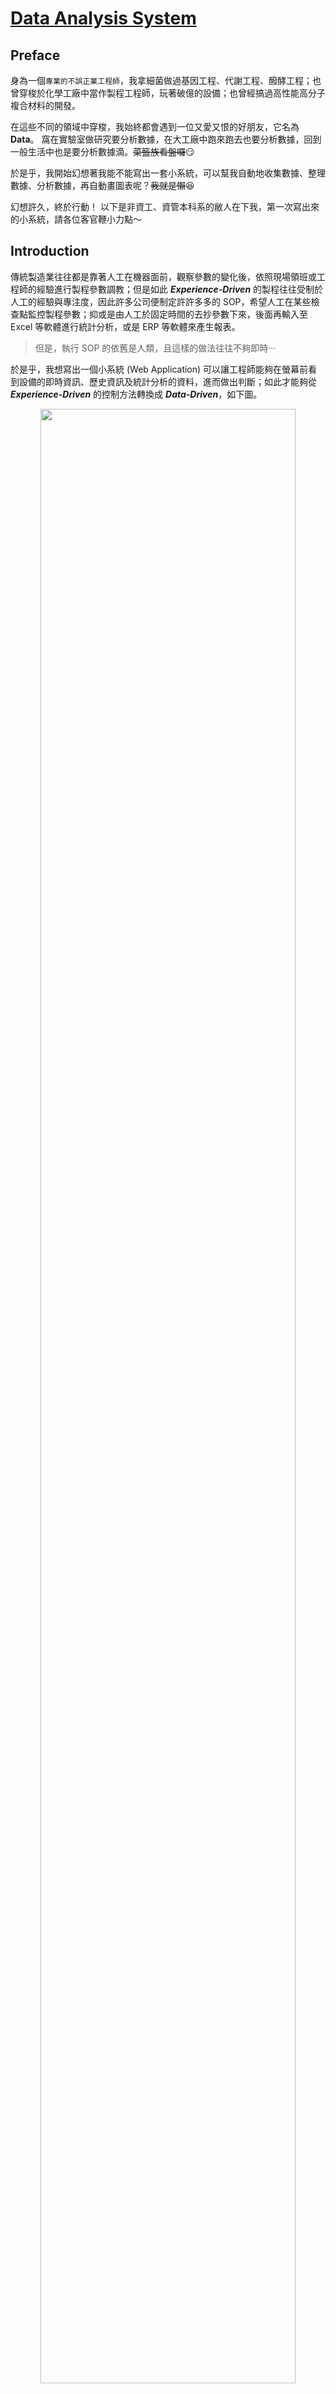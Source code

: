 [Data Analysis System](https://hackmd.io/zL2vJsayQLieF1HkQh5mhg?view)
===

## Preface
身為一個`專業的不誤正業工程師`，我拿細菌做過基因工程、代謝工程、醱酵工程；也曾穿梭於化學工廠中當作製程工程師，玩著破億的設備；也曾經搞過高性能高分子複合材料的開發。

在這些不同的領域中穿梭，我始終都會遇到一位又愛又恨的好朋友，它名為 **Data**。
窩在實驗室做研究要分析數據，在大工廠中跑來跑去也要分析數據，回到一般生活中也是要分析數據滴。~~菜籃族看盤囉~~:smirk:

於是乎，我開始幻想著我能不能寫出一套小系統，可以幫我自動地收集數據、整理數據、分析數據，再自動畫圖表呢？~~我就是懶~~:laughing:

幻想許久，終於行動！
以下是非資工、資管本科系的敝人在下我，第一次寫出來的小系統，請各位客官鞭小力點～

## Introduction
傳統製造業往往都是靠著人工在機器面前，觀察參數的變化後，依照現場領班或工程師的經驗進行製程參數調教；但是如此 ***Experience-Driven*** 的製程往往受制於人工的經驗與專注度，因此許多公司便制定許許多多的 SOP，希望人工在某些檢查點監控製程參數；抑或是由人工於固定時間的去抄參數下來，後面再輸入至 Excel 等軟體進行統計分析，或是 ERP 等軟體來產生報表。

>但是，執行 SOP 的依舊是人類，且這樣的做法往往不夠即時···

於是乎，我想寫出一個小系統 (Web Application) 可以讓工程師能夠在螢幕前看到設備的即時資訊、歷史資訊及統計分析的資料，進而做出判斷；如此才能夠從 ***Experience-Driven*** 的控制方法轉換成 ***Data-Driven***，如下圖。

<div style='text-align: center'>
    <img src='https://i.imgur.com/muaclgw.png?2' width='90%'/>
</div>
<br>

1. 首先，將生產線上的機器所產生的數據定時地傳送至資料庫。
2. 工程師可以在瀏覽器上觀察即時資料，且系統可以依照條件針對超出標準的數據發出警告，如 C<sub>pk</sub> < 1.0 時；工程師也可以依照時間區間調閱歷史數據，並且自動產生統計圖表。
3. 如此一來，工程師就能有更充裕的時間去解讀這些統計數據，進而去對整個產線去做出優化改善。

<hr>

整個系統我使用 [Java EE](http://www.oracle.com/technetwork/java/javaee/overview/index.html) 平台來建構，其中資料的提取、分析及傳送的部份我使用 [MVC/Model 2](https://openhome.cc/Gossip/ServletJSP/Model2.html) 的設計方式來規劃，最後以視覺化的方式將統計分析結果呈現在瀏覽器上面。

在 [MVC/Model 2](https://openhome.cc/Gossip/ServletJSP/Model2.html) 架構中，系統分為 Model、Controller 及 View，各別功能如下：

- Controller 
	- 接受請求並驗證
	- 依照使用者所要求的參數不同，判斷要轉發給哪個 Model 或是 View
- Model
	- 執行系統的商業邏輯
- View
	- 提取 Model 的狀態
	- 將商業邏輯的結果呈現於畫面

[MVC/Model 2](https://openhome.cc/Gossip/ServletJSP/Model2.html) 的重點在於經由適當地劃分責任區域，使 Controller 與 Model 不用處理 HTML，而 View 的部分也不會被 Java 程式碼所干擾。如此一來，在更複雜的系統中，Model、Controller 及 View 仍會各司其職，將提高程式的可讀性，使得系統更易於維護。

## Implementation
實作的部分如下：
1. Data Generator
2. Model
	- Mean
	- Standard Deviation
	- Probability Density
	- Process Capability
	- Java Mail
4. View
	- Historic Data
	- Real-Time Data
<hr>

### Data Generator
由於我沒辦法取得製造業的真實機器數據，所以利用程式亂數產生的方式來模擬。
1. 首先，機器常見的數據如時間、溫度、壓力、流量等，針對這些機器的屬性去創建這些物件(Object)。而溫度、壓力等參數通常會有`設定值`及`變化範圍`。例如，你將烘箱設定成 100<sup>。</sup>C，而實際運作時，烘箱溫度卻可能是在 105<sup>。</sup>C~95<sup>。</sup>C 之間遊走。
	於是乎，我就將這些物件設計成一個`設定值`與一個`變化範圍`，例如 100<sup>。</sup>C 與 5%，接著就由亂數產生 105<sup>。</sup>C~95<sup>。</sup>C 的數據。另外，因為小數點的位數在統計上有著`有效位數`和`精確度`的問題，所以接著再用 [BigDecimal](https://docs.oracle.com/javase/7/docs/api/java/math/BigDecimal.html) 統一小數點位數。
2. 接著我再創建一個物件 **Information**，先讓這個物件繼承 [TimerTask](https://docs.oracle.com/javase/7/docs/api/java/util/TimerTask.html)，然後將剛剛的那些物件放進來，之後利用 [JDBC](http://www.oracle.com/technetwork/java/overview-141217.html) 連接 [MySQL](https://www.mysql.com/)，並且將數據寫入資料庫中。
3. 最後，我再用一個 **Machine** 物件，將剛剛的 **Information** 包起來，並且繼承 [Thread](https://docs.oracle.com/javase/7/docs/api/java/lang/Thread.html)。

看起來好複雜:sweat:，請搭配下面的圖服用～

<div style='text-align: center'>
    <img src='https://i.imgur.com/fvst9Xo.gif' width='90%'/>
</div>
<br>

我當初之所以會搞得這麼複雜，是因為我想要以 [Thread](https://docs.oracle.com/javase/7/docs/api/java/lang/Thread.html) 呈現每一台機器是各自獨立，其產生各自的數據並傳送至資料庫中(如下圖)，而在 [Java 中一個子類別(Class)只能繼承一個父類別(Class)](https://openhome.cc/Gossip/Java/Polymorphism-is-a.html)。

<div style='text-align: center'>
    <img src='https://i.imgur.com/iBiFtc0.gif' width='90%'/>
</div>
<br>

為了方便起見，我使用 [JFrame](https://docs.oracle.com/javase/7/docs/api/javax/swing/JFrame.html) 與 [ActionListener](https://docs.oracle.com/javase/7/docs/api/java/awt/event/ActionListener.html) 將上述的 **Data Generator** 實作成桌面應用程式。

<div style='text-align: center'>
    <img src='https://i.imgur.com/R6u6OVM.png' width='90%'/>
</div>
<hr>

### Model - Mean
平均值這件事，當然就是 $\bar{x} = \frac{1}{n}\sum\limits_{i=1}^{n}x_i$ 就可以解決啦，但是 Java 的生態系龐大，開源的 package 眾多，真的沒有人造過這顆輪子嗎？

>「不要重新打造輪子」雖然很實在，但是享受打造輪子的過程卻是很爽快

在 Java 的世界裡 [APACHE](https://www.apache.org/) 基金會有著舉足輕重的地位，於是我在 [APACHE](https://www.apache.org/) 輪子館中找到了 [Commons Math: The Apache Commons Mathematics Library](http://commons.apache.org/proper/commons-math/) 這個集合眾多數學公式的 Library，其中的 [Mean](http://commons.apache.org/proper/commons-math/javadocs/api-3.6.1/org/apache/commons/math3/stat/descriptive/moment/Mean.html) 便可以方便的計算陣列中的平均值。

```java
public static void main(String[] args) {
	double[] values = {1.0, 2.0, 3.0, 4.0, 5.0, 6.0, 7.0, 8.0, 9.0, 10.0};
	Mean mean = new Mean();
	double rst_mean = mean.evaluate(values);
	System.out.println(rst_mean); // 5.5
}
```
<hr>

### Model - Standard Deviation
標準差，在敘述統計上被用來檢視一組資料的離散程度。標準差越低時，表示資料的離散程度低，資料點距離平均值(Mean)越近；反之，當標準差越高時，表示資料的離散程度高，資料點距離平均值(Mean)越遠。標準差又分兩種，**母體標準差**及**樣本標準差**。

#### 母體標準差(Population Standard Deviation):
當整個群體中有 $n$ 個樣本，而且每個樣本的值為 $x_1, x_2,...,x_n$ ，再而且群體中的每一筆資料皆可取得時，就適用於母體標準差。例如：假設向日葵小班有 10 名小朋友，其中每位小朋友的年齡分別是 {3, 5, 4, 5, 3, 3, 5, 4, 5, 3}，帶入以下的公式即可得年齡標準差($\sigma = 0.8944271909999159$)。

$$
\sigma = \frac{1}{n}\sqrt{ \sum\limits_{i=1}^{n}(x_i - \mu)^2 }
$$

Where:
- $\sigma$ is the standard deviation
- $\mu$ is the mean (also called the expected value)


#### 樣本標準差(Sample Standard Deviation):
若我們關心的群體很大，通常是無法取得群體中的每一筆資料，而且為了減少調查成本與增加效率，常會使用抽樣(Sampling)的方式取得樣本，希望以樣本資料來代表整個群體。但是畢竟母體資料與樣本資料仍是有差異的，因此利用樣本標準差來代表母體標準差的**估計值**。
例如：希望取得全國大學生的平均身高與其標準差時，是很難實際量測每一個人的身高，因此可以藉由抽樣的方式，在整個群體中抽取出 $n$ 個樣本，並帶入以下公式。

$$
s = \frac{1}{n-1}\sqrt{ \sum\limits_{i=1}^{n}(x_i - \bar{x})^2 }
$$

Where:
- $s$ is the standard deviation
- $\bar{x}$ is the mean (also called the expected value)

實作的部分，我還是在輪子館中找到了 [Standard Deviation](http://commons.apache.org/proper/commons-math/javadocs/api-3.6.1/org/apache/commons/math3/stat/descriptive/moment/StandardDeviation.html):grin:，而且這個類別(Class)還可以藉由設定 `isBiasCorrected` 這個布林值(boolean)來選擇使用**母體標準差**或是**樣本標準差**；若為 `true` 是**樣本標準差**，若為 `false` 則為**母體標準差**。
若需使用母體標準差，可於[建構](http://commons.apache.org/proper/commons-math/javadocs/api-3.6.1/org/apache/commons/math3/stat/descriptive/moment/StandardDeviation.html#StandardDeviation(boolean))時傳入 `false` 即可；抑或可先利用[無傳參數建構子](http://commons.apache.org/proper/commons-math/javadocs/api-3.6.1/org/apache/commons/math3/stat/descriptive/moment/StandardDeviation.html#StandardDeviation())建構該物件，再利用 [`setBiasCorrected`](http://commons.apache.org/proper/commons-math/javadocs/api-3.6.1/org/apache/commons/math3/stat/descriptive/moment/StandardDeviation.html#setBiasCorrected(boolean)) 方法設定為 `false`。

```java
public static void main(String[] args) {
	double[] values = {1.0, 2.0, 3.0, 4.0, 5.0, 6.0, 7.0, 8.0, 9.0, 10.0};
	StandardDeviation sd_sample = new StandardDeviation();
	StandardDeviation sd_population = new StandardDeviation(false); // set the isBiasCorrected property to false
	double rst_sd_sample = sd_sample.evaluate(values); // Sample Standard Deviation
	double rst_sd_population = sd_population.evaluate(values); // Population Standard Deviation
	System.out.println(rst_sd_sample); // 3.0276503540974917
	System.out.println(rst_sd_population); // 2.8722813232690143
}
```

<hr>

### Model - Probability Density
機率密度函數(Probability Density Function)簡單來說是指一個值所出現的次數或頻率，最常見的便是**常態分布**(Normal Distribution)又稱為**高斯分布**(Gaussian Distribution)。

若一個隨機變數 $x$ 符合一個平均值為 $\mu$、標準差為 $\sigma$ 的常態分布時，其機率密度函數如下：

$$
f(x|\mu, \sigma^2) = \frac{1}{\sqrt{2\pi\sigma^2}}e^{-\frac{(x-\mu)^2}{2\sigma^2}}
$$

Where:
- $\mu$ is the mean or expectation of the distribution
- $\sigma$ is the standard deviation
- $\sigma^2$ is the variance

而常見的**標準常態分布**則是平均值為 $\mu=0$、標準差為 $\sigma=1$的常態分布，其函數如下：

$$
f(x) = \frac{1}{\sqrt{2\pi}}e^{-\frac{x^2}{2}}
$$

下圖中的紅色曲線即為標準常態分布。當曲線越集中時(藍)，表示其標準差越小、精密度越高；反之，曲線越扁平時(橘)，其標準差越高；若是平均值較預期的有所偏移時，便會像綠色曲線一樣。

<div style='text-align: center'>
    <img src='https://i.imgur.com/WFjDytl.png' width='90%'/>
</div>
<div style='text-align: right'>
    <a href='https://en.wikipedia.org/wiki/Normal_distribution'>Ref.</a>
</div>

常態分布圖再搭配製程中的規格上限值(Upper Spec Limit, USL)與規格下限值(Lower Spec Limit, LSL)時，便可以探討製程的準確度(Accuracy)、精密度(Precision)與良率。

<div style='text-align: center'>
    <img src='https://i.imgur.com/G9CxfGE.png' width='90%'/>
</div>
<div style='text-align: right'>
    <a href='https://calibrationawareness.com/calibration-awareness-what-is-calibration'>Ref.</a>
</div>

承上圖，由右至左來說明：
1. 右一，數據的分布介於 LSL 與 USL 中間，平均值落於規格中心且曲線分布窄(標準差小)。如此的結果表示該製程的產品良率高、品質好且穩定。
2. 右二，數據大致分布於 LSL 與 USL 中間，但有些數據點是超出規格限制；雖然平均值落於規格中心，但是曲線分布寬，表示其標準差大；此製程生產的產品良率雖不低，但是品質不穩定。就像拿一把散彈槍朝靶紙上打，雖然會打中紅心，但是整張靶紙也面目全非，而且還會有少部分的子彈超出靶紙。
3. 左二，雖然曲線與右一相同，但是其平均值較規格中心右偏。此製程的良率高，品質穩定，但若一個不小心更往右偏時，將會生產出很大量的不良品。
4. 左一，這樣的曲線表示這個製程的良率、品質是最差的，不但產品有一大部分是超出規格上限，而且品質落差大；這個就像拿散彈槍打靶，不但自己的靶打不準，還打到隔壁的靶。:joy:
<hr>

介紹完一堆公式後還是必須將這些數學實作出來，於是我依舊在輪子館中找到 [Probability Density](http://commons.apache.org/proper/commons-math/javadocs/api-3.6.1/org/apache/commons/math3/distribution/NormalDistribution.html)。以下利用**標準常態分布**作為例子，首先於[建構](http://commons.apache.org/proper/commons-math/javadocs/api-3.6.1/org/apache/commons/math3/distribution/NormalDistribution.html#NormalDistribution(double,%20double))時傳入 [Mean](http://commons.apache.org/proper/commons-math/javadocs/api-3.6.1/org/apache/commons/math3/stat/descriptive/moment/Mean.html) 與 [Standard Deviation](http://commons.apache.org/proper/commons-math/javadocs/api-3.6.1/org/apache/commons/math3/stat/descriptive/moment/StandardDeviation.html) 即可建立 `Class`，接著利用該 `Class` 的 方法 [`density`](http://commons.apache.org/proper/commons-math/javadocs/api-3.6.1/org/apache/commons/math3/distribution/NormalDistribution.html#density(double))，傳入 $x$ 值得相對應的 $y$ 值。

```java
double mean = 0.0;
double sd = 1.0;
double[] x = {-3.0, -2.0, -1.0, 0.0, 1.0, 2.0, 3.0};	
double y = 0.0;

NormalDistribution nd = new NormalDistribution(mean, sd);
for (int i = 0; i < x.length; i++ ) {
	y = nd.density(x[i]);
	System.out.println("x : " + x[i] + ", y = " + y);
}
```
```
x : -3.0, y = 0.004431848411938009
x : -2.0, y = 0.053990966513188056
x : -1.0, y = 0.24197072451914337
x :  0.0, y = 0.3989422804014327
x :  1.0, y = 0.24197072451914337
x :  2.0, y = 0.053990966513188056
x :  3.0, y = 0.004431848411938009
```
<hr>

### Model - Process Capability
製程能力(Process Capability)是指製程的各種條件在標準化後，且在統計的管制狀態下所呈現之質與量的控制能力。製程能力又分為製程準確度 $C_a$(Capability of Accuracy)、製程精密度 $C_p$(Capability of Precision)及製程能力指標 $C_{pk}$(Process Capability Index)。

#### 製程準確度(Capability of Accuracy, $C_a$)：
<div style='text-align: center'>
    <img src='https://i.imgur.com/jlb847J.png' width='30%'/>
</div>

$C_a$就像打靶時打中紅心的準度，當子彈越接近紅心(規格中心)時，準確度越高($C_a$越低)。應用於製程時，$C_a$可以代表製程中之實際量測平均值是否接近規格的中心，越接近規格中心，可視為製程準確度高；但是$C_a$並沒有考慮到製程本身的精密程度。

$$
C_a = \frac{\bar{X}-\mu}{(USL - LSL)/2}
$$
$$
\mu = \frac{USL + LSL}{2}
$$

Where:
- $\mu$ is the middle of the sppecification
- $\bar{X}$ is the mean of the measured values in the process
- $USL$ is the Upper Specification Limit
- $LSL$ is the Lower Specification Limit

#### 製程精密度(Capability of Precision, $C_p$)：
<div style='text-align: center'>
    <img src='https://i.imgur.com/LETB0wt.png' width='30%'/>
</div>

$C_p$就像打靶時，子彈集中於相同位置的程度。應用於製程時，$C_p$代表產品之量測值的範圍大小，當量測值的範圍小，可視為此製程的精密度低；但是$C_p$並沒有考慮到製程本身的準確程度。

$$
C_p = \frac{USL - LSL}{6\sigma}
$$

Where:
- $\sigma$ is the standard deviation
- $USL$ is the Upper Specification Limit
- $LSL$ is the Lower Specification Limit

#### 製程能力指標(Process Capability Index, $C_{pk}$)
承上我們可以知道，若是單獨以$C_a$或$C_p$來判斷一個製程的優劣時，會容易有誤判的情形。例如，單兵打靶時，六顆子彈都打到同一個位置($C_p$高，精密度高)，但是他都打到隔壁單兵的靶($C_a$大，精準度低)。如此一來，該說這位單兵的槍法厲害還是不厲害呢？:confused:

因此$C_{pk}$就是綜合考量了$C_a$與$C_p$的製程能力指標。

$$
C_{pk} = C_p * (1 - C_a)
$$
<hr>

實作的部分，我依照製程的$C_a$與$C_{pk}$給予給予**紅綠燈**來表示目前該製程的優劣，例如：
- 當 $C_{pk} > 1.33$ `&&` $C_a < 12.5%$ 時給予**綠燈**，表示製程有足夠的能力
- 當 $1.00 < C_{pk} < 1.33$ 時給予**黃燈**，表示製程能力尚可接受，但需提出改善計畫
- 當 $C_{pk} < 1.00$ `||` $C_a > 25.0%$ 時給予**紅燈**，表示此製程需要立即改善

<div style='text-align: center'>
    <img src='https://i.imgur.com/AYOldKo.png' width='90%'/>
</div>

若製程的品質開始 `Going South`， 燈號就會從**綠燈**變成**黃燈**，**黃燈**主要是一個過渡期，讓工程師可以調整製程參數，想辦法回到**綠燈**，不要讓燈號變成**紅燈**；因為變成**紅燈**的時候，系統就會利用 [JavaMail](https://docs.oracle.com/javaee/7/api/javax/mail/package-summary.html) 自動發送一封 **Alarm 信**到主管的信箱。:scream:

<div style='text-align: center'>
    <img src='https://i.imgur.com/ANUYJj9.png' width='90%'/>
</div>
<hr>

### View - Historic Data
歷史資料的部分，可以依照使用者選擇的時間區間去撈取資料，畫面左邊呈現資料區間中數值的變化，而且當滑鼠移動過去時，可以顯示每個時間點的**數值**；畫面右邊則是將所選取的資料繪製成常態分佈曲線(紅)，黃色線條由左至右則是 **LSL**、**規格中心**、**USL**。

<div style='text-align: center'>
    <img src='https://i.imgur.com/MV12Xx9.png' width='90%'/>
</div>

另外，**`SAVE`** 按鈕可將所選取之歷史資料中的數值使用 [Serializable](https://docs.oracle.com/javase/7/docs/api/java/io/Serializable.html)、[I](https://docs.oracle.com/javase/7/docs/api/java/io/InputStream.html)/[O](https://docs.oracle.com/javase/7/docs/api/java/io/OutputStream.html) 儲存成常見的 csv 檔。

<div style='text-align: center'>
    <img src='https://i.imgur.com/JafiSdZ.png' width='90%'/>
</div>
<hr>

### View - Real-Time Data
即時資料的部分是呈現最近 10 分鐘的資料，而且利用 [AJAX](https://www.w3schools.com/js/js_ajax_intro.asp) 的方式，每 5 秒更新一次圖表。
<div style='text-align: center'>
    <img src='https://i.imgur.com/nLOISIT.gif' width='90%'/>
</div>


## Demo
<div style='text-align: center'>
    <iframe width="560" height="315" src="https://www.youtube.com/embed/AqZeFpMKLD8" frameborder="0" allow="autoplay; encrypted-media" allowfullscreen></iframe>
</div>

## Conclusion
這個專案非常陽春，功能也不多，但是我以一個非資訊非統計背景的工程師出發，在實作專案的過程中，有用到的 `API` 我都去研究它的 `Sorce code`，盡力地瞭解這些 `API` 的設計原理；統計的部分，我也是將統計的理論知識搞懂後，才會加入專案內。未來希望加入 **Data Science** 的部分，再弄出可以預測未來的系統。:stuck_out_tongue_winking_eye:

> ***不懂的事物不要裝懂*** ，期許自己不要淪為只會使用 `API` 的工程師。

## Reference
- [良葛格學習筆記](https://openhome.cc/Gossip/)
- 林信良 (2014)。 Java SE 8 技術手冊。台灣：碁峰。
- 西內 啟。譯者：陳亦苓 (2015)。統計學，最強的商業武器：實踐篇。台灣：悅知文化
- [Normal Distribution](https://en.wikipedia.org/wiki/Normal_distribution)

## Lincense
[The MIT License](https://opensource.org/licenses/MIT)

### It's Me
[![GitHub](https://i.imgur.com/Z6a4rDG.png =32x32)](https://github.com/orcahmlee) [![LinkedIn](https://i.imgur.com/ajGoSNq.png =38x32)](https://www.linkedin.com/in/orcahmlee)
